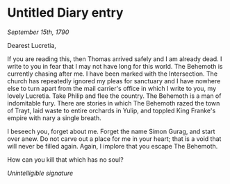# Untitled Diary entry

_September 15th, 1790_

Dearest Lucretia,

If you are reading this, then Thomas arrived safely and I am already dead. I write to you in fear that I may not have long for this world. The Behemoth is currently chasing after me. I have been marked with the Intersection. The church has repeatedly ignored my pleas for sanctuary and I have nowhere else to turn apart from the mail carrier's office in which I write to you, my lovely Lucretia. Take Philip and flee the country. The Behemoth is a man of indomitable fury. There are stories in which The Behemoth razed the town of Trayt, laid waste to entire orchards in Yulip, and toppled King Franke's empire with nary a single breath.

I beseech you, forget about me. Forget the name Símon Gurag, and start over anew. Do not carve out a place for me in your heart; that is a void that will never be filled again. Again, I implore that you escape The Behemoth.

How can you kill that which has no soul?

_Unintelligible signature_
